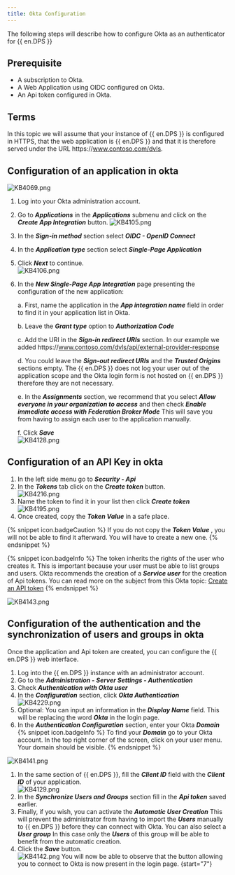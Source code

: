 ```yaml
---
title: Okta Configuration
---
```

The following steps will describe how to configure Okta as an authenticator for {{ en.DPS }}

## Prerequisite

- A subscription to Okta.
- A Web Application using OIDC configured on Okta.
- An Api token configured in Okta.

## Terms

In this topic we will assume that your instance of {{ en.DPS }} is configured in HTTPS, that the web application is {{ en.DPS }} and that it is therefore served under the URL https<area>://www.contoso.com/dvls.

## Configuration of an application in okta

![KB4069.png](/img/en/kb/KB4069.png)

1. Log into your Okta administration account.
1. Go to ***Applications*** in the ***Applications*** submenu and click on the ***Create App Integration*** button.
![KB4105.png](/img/en/kb/KB4105.png)
1. In the ***Sign-in method*** section select ***OIDC - OpenID Connect***
1. In the ***Application type*** section select ***Single-Page Application***
1. Click ***Next*** to continue.  
![KB4106.png](/img/en/kb/KB4106.png)
1. In the ***New Single-Page App Integration*** page presenting the configuration of the new application:  

    a. First, name the application in the ***App integration name*** field in order to find it in your application list in Okta.  

    b. Leave the ***Grant type*** option to ***Authorization Code***  

    c. Add the URI in the ***Sign-in redirect URIs*** section. In our example we added https<area>://www.contoso.com/dvls/api/external-provider-response  

    d. You could leave the ***Sign-out redirect URIs*** and the ***Trusted Origins*** sections empty. The {{ en.DPS }} does not log your user out of the application scope and the Okta login form is not hosted on {{ en.DPS }} therefore they are not necessary.  

    e. In the ***Assignments*** section, we recommend that you select ***Allow everyone in your organization to access*** and then check ***Enable immediate access with Federation Broker Mode*** This will save you from having to assign each user to the application manually.  
    
    f. Click ***Save***  
![KB4128.png](/img/en/kb/KB4128.png)

## Configuration of an API Key in okta

1. In the left side menu go to ***Security - Api***
1. In the ***Tokens*** tab click on the ***Create token*** button.  
![KB4216.png](/img/en/kb/KB4216.png)
1. Name the token to find it in your list then click ***Create token***  
![KB4195.png](/img/en/kb/KB4195.png)
1. Once created, copy the ***Token Value*** in a safe place.  

{% snippet icon.badgeCaution %}
If you do not copy the ***Token Value*** , you will not be able to find it afterward. You will have to create a new one.
{% endsnippet %}

{% snippet icon.badgeInfo %}
The token inherits the rights of the user who creates it. This is important because your user must be able to list groups and users. Okta recommends the creation of a ***Service user*** for the creation of Api tokens. You can read more on the subject from this Okta topic: [Create an API token](https://developer.okta.com/docs/guides/create-an-api-token/main/)
{% endsnippet %}

![KB4143.png](/img/en/kb/KB4143.png)

## Configuration of the authentication and the synchronization of users and groups in okta

Once the application and Api token are created, you can configure the {{ en.DPS }} web interface.

1. Log into the {{ en.DPS }} instance with an administrator account.
1. Go to the ***Administration - Server Settings - Authentication***
1. Check ***Authentication with Okta user***
1. In the ***Configuration*** section, click ***Okta Authentication***  
![KB4229.png](/img/en/kb/KB4229.png)
1. Optional: You can input an information in the ***Display Name*** field. This will be replacing the word ***Okta*** in the login page.
1. In the ***Authentication Configuration*** section, enter your Okta ***Domain***  
{% snippet icon.badgeInfo %}
To find your ***Domain*** go to your Okta account. In the top right corner of the screen, click on your user menu. Your domain should be visible.
{% endsnippet %}

![KB4141.png](/img/en/kb/KB4141.png)
1. In the same section of {{ en.DPS }}, fill the ***Client ID*** field with the ***Client ID*** of your application.  
![KB4129.png](/img/en/kb/KB4129.png)
1. In the ***Synchronize Users and Groups*** section fill in the ***Api token*** saved earlier.
1. Finally, if you wish, you can activate the ***Automatic User Creation*** This will prevent the administrator from having to import the ***Users*** manually to {{ en.DPS }} before they can connect with Okta. You can also select a ***User group*** In this case only the ***Users*** of this group will be able to benefit from the automatic creation.
1. Click the ***Save*** button.  
![KB4142.png](/img/en/kb/KB4142.png)
You will now be able to observe that the button allowing you to connect to Okta is now present in the login page.
{start="7"}